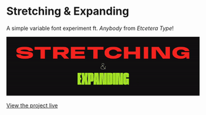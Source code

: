 # Stretching & Expanding
A simple variable font experiment ft. *Anybody* from *Etcetera Type*!

![Animated stretching text that reads "stretching & expanding"](https://github.com/pleasedonotdisturb/stretching-and-expanding/blob/main/stretching-expanding-proj-prev.gif)

[View the project live](https://codepen.io/pleasedonotdisturb/pen/YzjMvjR)
